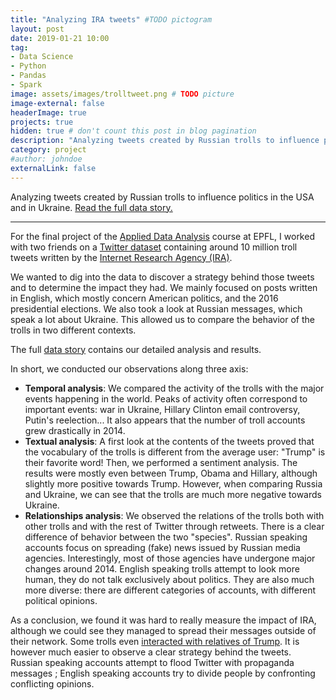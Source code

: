 ```yaml
---
title: "Analyzing IRA tweets" #TODO pictogram
layout: post
date: 2019-01-21 10:00
tag:
- Data Science
- Python
- Pandas
- Spark
image: assets/images/trolltweet.png # TODO picture
image-external: false
headerImage: true
projects: true
hidden: true # don't count this post in blog pagination
description: "Analyzing tweets created by Russian trolls to influence politics in the USA and in Ukraine."
category: project
#author: johndoe
externalLink: false
---
```


Analyzing tweets created by Russian trolls to influence politics in the USA and in Ukraine.
[Read the full data story.](https://abaracadacabara.github.io)

---

For the final project of the [Applied Data Analysis](https://dlab.epfl.ch/teaching/fall2018/cs401/) course at EPFL,
I worked with two friends on a [Twitter dataset](https://about.twitter.com/en_us/values/elections-integrity.html#data) containing around 10 million troll tweets written by the [Internet Research Agency (IRA)](https://en.wikipedia.org/wiki/Internet_Research_Agency).

We wanted to dig into the data to discover a strategy behind those tweets and to determine the impact they had.
We mainly focused on posts written in English, which mostly concern American politics, and the 2016 presidential elections.
We also took a look at Russian messages, which speak a lot about Ukraine.
This allowed us to compare the behavior of the trolls in two different contexts.

The full [data story](https://abaracadacabara.github.io) contains our detailed analysis and results.

In short, we conducted our observations along three axis:
- **Temporal analysis**: We compared the activity of the trolls with the major events happening in the world.
Peaks of activity often correspond to important events: war in Ukraine, Hillary Clinton email controversy, Putin's reelection...
It also appears that the number of troll accounts grew drastically in 2014.
- **Textual analysis**: A first look at the contents of the tweets proved that the vocabulary of the trolls is different from the average user: "Trump" is their favorite word!
Then, we performed a sentiment analysis.
The results were mostly even between Trump, Obama and Hillary, although slightly more positive towards Trump.
However, when comparing Russia and Ukraine, we can see that the trolls are much more negative towards Ukraine.
- **Relationships analysis**: We observed the relations of the trolls both with other trolls and with the rest of Twitter through retweets.
There is a clear difference of behavior between the two "species".
Russian speaking accounts focus on spreading (fake) news issued by Russian media agencies.
Interestingly, most of those agencies have undergone major changes around 2014.
English speaking trolls attempt to look more human, they do not talk exclusively about politics.
They are also much more diverse: there are different categories of accounts, with different political opinions.

As a conclusion, we found it was hard to really measure the impact of IRA, although we could see they managed to spread their messages outside of their network.
Some trolls even [interacted with relatives of Trump](https://www.washingtonpost.com/news/politics/wp/2017/11/02/at-least-five-people-close-to-trump-engaged-with-russian-twitter-trolls-from-2015-to-2017/?utm_term=.b6930f43d394).
It is however much easier to observe a clear strategy behind the tweets.
Russian speaking accounts attempt to flood Twitter with propaganda messages ;
English speaking accounts try to divide people by confronting conflicting opinions.
